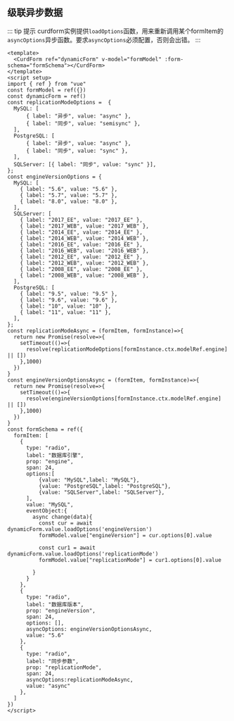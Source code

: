 ## 级联异步数据


::: tip 提示
curdform实例提供`loadOptions`函数，用来重新调用某个formItem的`asyncOptions`异步函数。要求`asyncOptions`必须配置，否则会出错。
:::

<CurdForm ref="dynamicForm" v-model="formModel" :form-schema="formSchema"></CurdForm>

<script setup>
import { ref } from "vue"
const formModel = ref({})
const dynamicForm = ref()
const replicationModeOptions =  {
  MySQL: [
      { label: "异步", value: "async" },
      { label: "同步", value: "semisync" },
  ],
  PostgreSQL: [
      { label: "异步", value: "async" },
      { label: "同步", value: "sync" },
  ],
  SQLServer: [{ label: "同步", value: "sync" }],
};
const engineVersionOptions = {
  MySQL: [
    { label: "5.6", value: "5.6" },
    { label: "5.7", value: "5.7" },
    { label: "8.0", value: "8.0" },
  ],
  SQLServer: [
    { label: "2017_EE", value: "2017_EE" },
    { label: "2017_WEB", value: "2017_WEB" },
    { label: "2014_EE", value: "2014_EE" },
    { label: "2014_WEB", value: "2014_WEB" },
    { label: "2016_EE", value: "2016_EE" },
    { label: "2016_WEB", value: "2016_WEB" },
    { label: "2012_EE", value: "2012_EE" },
    { label: "2012_WEB", value: "2012_WEB" },
    { label: "2008_EE", value: "2008_EE" },
    { label: "2008_WEB", value: "2008_WEB" },
  ],
  PostgreSQL: [
    { label: "9.5", value: "9.5" },
    { label: "9.6", value: "9.6" },
    { label: "10", value: "10" },
    { label: "11", value: "11" },
  ],
};
const replicationModeAsync = (formItem, formInstance)=>{
  return new Promise(resolve=>{
    setTimeout(()=>{
      resolve(replicationModeOptions[formInstance.ctx.modelRef.engine] || [])
    },1000)
  })
}
const engineVersionOptionsAsync = (formItem, formInstance)=>{
  return new Promise(resolve=>{
    setTimeout(()=>{
      resolve(engineVersionOptions[formInstance.ctx.modelRef.engine] || [])
    },1000)
  })
}
const formSchema = ref({
  formItem: [
    { 
      type: "radio", 
      label: "数据库引擎",
      prop: "engine", 
      span: 24,
      options:[
          {value: "MySQL",label: "MySQL"},
          {value: "PostgreSQL",label: "PostgreSQL"},
          {value: "SQLServer",label: "SQLServer"},
      ],
      value: "MySQL",
      eventObject:{
        async change(data){
          const cur = await dynamicForm.value.loadOptions('engineVersion')
          formModel.value["engineVersion"] = cur.options[0].value

          const cur1 = await dynamicForm.value.loadOptions('replicationMode')
          formModel.value["replicationMode"] = cur1.options[0].value

        }
      }
    },
    { 
      type: "radio", 
      label: "数据库版本",
      prop: "engineVersion", 
      span: 24,
      options: [],
      asyncOptions: engineVersionOptionsAsync,
      value: "5.6"
    },
    { 
      type: "radio", 
      label: "同步参数",
      prop: "replicationMode", 
      span: 24,
      asyncOptions:replicationModeAsync,
      value: "async"
    },
  ]
})
</script>

``` vue
<template>
  <CurdForm ref="dynamicForm" v-model="formModel" :form-schema="formSchema"></CurdForm>
</template>
<script setup>
import { ref } from "vue"
const formModel = ref({})
const dynamicForm = ref()
const replicationModeOptions =  {
  MySQL: [
      { label: "异步", value: "async" },
      { label: "同步", value: "semisync" },
  ],
  PostgreSQL: [
      { label: "异步", value: "async" },
      { label: "同步", value: "sync" },
  ],
  SQLServer: [{ label: "同步", value: "sync" }],
};
const engineVersionOptions = {
  MySQL: [
    { label: "5.6", value: "5.6" },
    { label: "5.7", value: "5.7" },
    { label: "8.0", value: "8.0" },
  ],
  SQLServer: [
    { label: "2017_EE", value: "2017_EE" },
    { label: "2017_WEB", value: "2017_WEB" },
    { label: "2014_EE", value: "2014_EE" },
    { label: "2014_WEB", value: "2014_WEB" },
    { label: "2016_EE", value: "2016_EE" },
    { label: "2016_WEB", value: "2016_WEB" },
    { label: "2012_EE", value: "2012_EE" },
    { label: "2012_WEB", value: "2012_WEB" },
    { label: "2008_EE", value: "2008_EE" },
    { label: "2008_WEB", value: "2008_WEB" },
  ],
  PostgreSQL: [
    { label: "9.5", value: "9.5" },
    { label: "9.6", value: "9.6" },
    { label: "10", value: "10" },
    { label: "11", value: "11" },
  ],
};
const replicationModeAsync = (formItem, formInstance)=>{
  return new Promise(resolve=>{
    setTimeout(()=>{
      resolve(replicationModeOptions[formInstance.ctx.modelRef.engine] || [])
    },1000)
  })
}
const engineVersionOptionsAsync = (formItem, formInstance)=>{
  return new Promise(resolve=>{
    setTimeout(()=>{
      resolve(engineVersionOptions[formInstance.ctx.modelRef.engine] || [])
    },1000)
  })
}
const formSchema = ref({
  formItem: [
    { 
      type: "radio", 
      label: "数据库引擎",
      prop: "engine", 
      span: 24,
      options:[
          {value: "MySQL",label: "MySQL"},
          {value: "PostgreSQL",label: "PostgreSQL"},
          {value: "SQLServer",label: "SQLServer"},
      ],
      value: "MySQL",
      eventObject:{
        async change(data){
          const cur = await dynamicForm.value.loadOptions('engineVersion')
          formModel.value["engineVersion"] = cur.options[0].value

          const cur1 = await dynamicForm.value.loadOptions('replicationMode')
          formModel.value["replicationMode"] = cur1.options[0].value

        }
      }
    },
    { 
      type: "radio", 
      label: "数据库版本",
      prop: "engineVersion", 
      span: 24,
      options: [],
      asyncOptions: engineVersionOptionsAsync,
      value: "5.6"
    },
    { 
      type: "radio", 
      label: "同步参数",
      prop: "replicationMode", 
      span: 24,
      asyncOptions:replicationModeAsync,
      value: "async"
    },
  ]
})
</script>

```